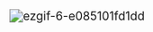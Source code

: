 <img src="/home/mihairobescu/Documents/projects/personal_programming/rmg_cpp_projects_libs/extra/ezgif-6-e085101fd1dd.gif" alt="ezgif-6-e085101fd1dd" style="zoom:150%;" />